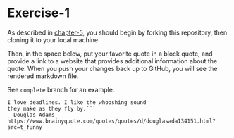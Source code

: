 # Exercise-1

As described in [chapter-5](https://info201-s17.github.io/book/introduction-to-git-and-github.html), you should begin by forking this repository, then cloning it to your local machine.

Then, in the space below, put your favorite quote in a block quote, and provide a link to a website that provides additional information about the quote. When you push your changes back up to GitHub, you will see the rendered markdown file.

See `complete` branch for an example.

```
I love deadlines. I like the whooshing sound
they make as they fly by.```
_-Douglas Adams_
https://www.brainyquote.com/quotes/quotes/d/douglasada134151.html?src=t_funny
